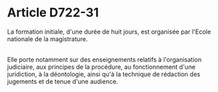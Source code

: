 # Article D722-31

<p>La formation initiale, d'une durée de huit jours, est organisée par l'Ecole nationale de la magistrature.<br/><br/>

Elle porte notamment sur des enseignements relatifs à l'organisation judiciaire, aux principes de la procédure, au fonctionnement d'une juridiction, à la déontologie, ainsi qu'à la technique de rédaction des jugements et de tenue d'une audience.</p>